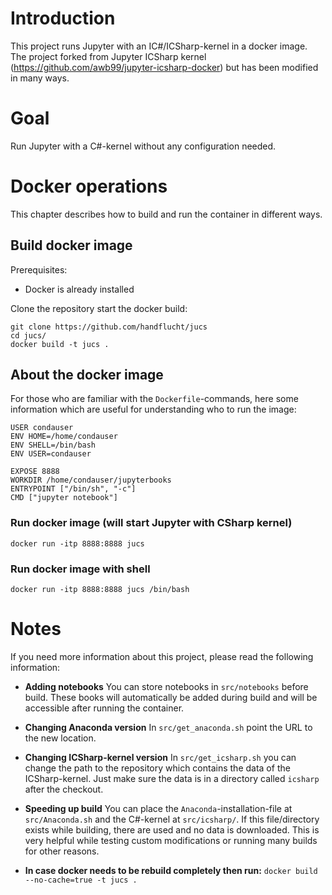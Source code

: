 # Introduction
This project runs Jupyter with an IC#/ICSharp-kernel in a docker image.
The project forked from Jupyter ICSharp kernel (https://github.com/awb99/jupyter-icsharp-docker) but has been modified in many ways.

# Goal
Run Jupyter with a C#-kernel without any configuration needed.

# Docker operations
This chapter describes how to build and run the container in different ways.

## Build docker image
Prerequisites:
* Docker is already installed

Clone the repository start the docker build:
```
git clone https://github.com/handflucht/jucs
cd jucs/
docker build -t jucs .
```

## About the docker image
For those who are familiar with the `Dockerfile`-commands, here some information which are useful for understanding who to run the image:

```
USER condauser
ENV HOME=/home/condauser
ENV SHELL=/bin/bash
ENV USER=condauser
```

```
EXPOSE 8888
WORKDIR /home/condauser/jupyterbooks
ENTRYPOINT ["/bin/sh", "-c"]
CMD ["jupyter notebook"]
```

### Run docker image (will start Jupyter with CSharp kernel)
```
docker run -itp 8888:8888 jucs 
```

### Run docker image with shell
```
docker run -itp 8888:8888 jucs /bin/bash
```

# Notes
If you need more information about this project, please read the following information:

* **Adding notebooks**
 You can store notebooks in `src/notebooks` before build. These books will automatically be added during build and will be accessible after running the container.

* **Changing Anaconda version**
 In `src/get_anaconda.sh` point the URL to the new location.

* **Changing ICSharp-kernel version**
 In `src/get_icsharp.sh` you can change the path to the repository which contains the data of the ICSharp-kernel. Just make sure the data is in a directory called `icsharp` after the checkout.

* **Speeding up build**
 You can place the `Anaconda`-installation-file at `src/Anaconda.sh` and the C#-kernel at `src/icsharp/`. If this file/directory exists while building, there are used and no data is downloaded. 
This is very helpful while testing custom modifications or running many builds for other reasons.

* **In case docker needs to be rebuild completely then run:**
 `docker build --no-cache=true -t jucs .`

